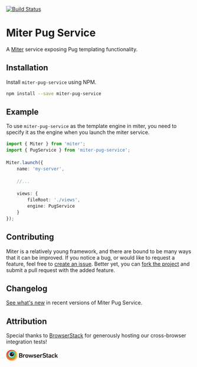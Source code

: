 [![Build Status](https://travis-ci.org/miter-framework/miter-pug-service.svg?branch=master)](https://travis-ci.org/miter-framework/miter-pug-service)

# Miter Pug Service

A [Miter][miter] service exposing Pug templating functionality.

## Installation

Install `miter-pug-service` using NPM.

```bash
npm install --save miter-pug-service
```

## Example

To use `miter-pug-service` as the template engine in miter, you need to specify it as the engine
when you launch the miter service.

```typescript
import { Miter } from 'miter';
import { PugService } from 'miter-pug-service';

Miter.launch({
    name: 'my-server',
    
    //...
    
    views: {
        fileRoot: './views',
        engine: PugService
    }
});
```

## Contributing

Miter is a relatively young framework, and there are bound to be many ways that it can be improved. If you notice a bug, or would like to request a feature, feel free to [create an issue][create_issue]. Better yet, you can [fork the project][fork_miter] and submit a pull request with the added feature.

## Changelog

[See what's new][whats_new] in recent versions of Miter Pug Service.

## Attribution

Special thanks to [BrowserStack][browserstack] for generously hosting our cross-browser integration tests!

[![BrowserStack](./attribution/browser-stack.png)][browserstack]

[miter]: https://github.com/miter-framework/miter
[create_issue]: https://github.com/miter-framework/miter/issues/new
[fork_miter]: https://github.com/miter-framework/miter/pulls#fork-destination-box
[whats_new]: https://github.com/miter-framework/miter/blob/master/CHANGELOG.md
[browserstack]: https://www.browserstack.com

